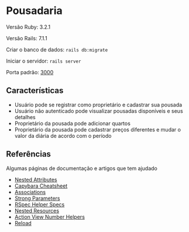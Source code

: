 # Pousadaria

Versão Ruby: 3.2.1

Versão Rails: 7.1.1

Criar o banco de dados: ```rails db:migrate```

Iniciar o servidor: ```rails server```

Porta padrão: [3000](http://localhost:3000)


## Características

- Usuário pode se registrar como proprietário e cadastrar sua pousada
- Usuário não autenticado pode visualizar pousadas disponíveis e seus detalhes
- Proprietário da pousada pode adicionar quartos
- Proprietário da pousada pode cadastrar preços diferentes e mudar o valor da diária de acordo com o período

## Referências

Algumas páginas de documentação e artigos que tem ajudado

- [Nested Attributes](https://api.rubyonrails.org/classes/ActiveRecord/NestedAttributes/ClassMethods.html)
- [Capybara Cheatsheet](https://www.campuscode.com.br/conteudos/capybara-cheatsheet)
- [Associations](https://guides.rubyonrails.org/association_basics.html#detailed-association-reference)
- [Strong Parameters](https://api.rubyonrails.org/classes/ActionController/StrongParameters.html)
- [RSpec Helper Specs](https://rspec.info/features/6-0/rspec-rails/helper-specs/helper-spec/)
- [Nested Resources](https://guides.rubyonrails.org/routing.html#nested-resources)
- [Action View Number Helpers](https://api.rubyonrails.org/classes/ActionView/Helpers/NumberHelper.html#)
- [Reload](https://dpericich.medium.com/using-activerecords-reload-method-to-keep-attributes-current-652504427fc7)
